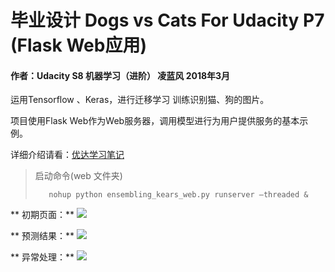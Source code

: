 
# 毕业设计 Dogs vs Cats For Udacity P7 (Flask Web应用)

#### 作者：Udacity S8 机器学习（进阶） 凌蓝风 2018年3月

运用Tensorflow 、Keras，进行迁移学习 训练识别猫、狗的图片。

项目使用Flask Web作为Web服务器，调用模型进行为用户提供服务的基本示例。

详细介绍请看：[优达学习笔记](https://zhuanlan.zhihu.com/p/34435247)

> 启动命令(web 文件夹)
>
>        nohup python ensembling_kears_web.py runserver –threaded &


** 初期页面：**
![][screen_shot_1]

** 预测结果：**
![][screen_shot_2]

** 异常处理：**
![][screen_shot_3]


[screen_shot_1]: screen_shot_1.jpg
[screen_shot_2]: screen_shot_2.jpg
[screen_shot_3]: screen_shot_3.jpg
